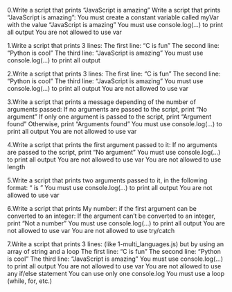 0.Write a script that prints “JavaScript is amazing”
Write a script that prints “JavaScript is amazing”:
You must create a constant variable called myVar with the value “JavaScript is amazing”
You must use console.log(...) to print all output
You are not allowed to use var

1.Write a script that prints 3 lines:
The first line: “C is fun”
The second line: “Python is cool”
The third line: “JavaScript is amazing”
You must use console.log(...) to print all output

2.Write a script that prints 3 lines:
The first line: “C is fun”
The second line: “Python is cool”
The third line: “JavaScript is amazing”
You must use console.log(...) to print all output
You are not allowed to use var

3.Write a script that prints a message depending of the number of arguments passed:
If no arguments are passed to the script, print “No argument”
If only one argument is passed to the script, print “Argument found”
Otherwise, print “Arguments found”
You must use console.log(...) to print all output
You are not allowed to use var

4.Write a script that prints the first argument passed to it:
If no arguments are passed to the script, print “No argument”
You must use console.log(...) to print all output
You are not allowed to use var
You are not allowed to use length

5.Write a script that prints two arguments passed to it, in the following format: “ is ”
You must use console.log(...) to print all output
You are not allowed to use var

6.Write a script that prints My number: <first argument converted in integer> if the first argument can be converted to an integer:
If the argument can’t be converted to an integer, print “Not a number”
You must use console.log(...) to print all output
You are not allowed to use var
You are not allowed to use try/catch
  
7.Write a script that prints 3 lines: (like 1-multi_languages.js) but by using an array of string and a loop
The first line: “C is fun”
The second line: “Python is cool”
The third line: “JavaScript is amazing”
You must use console.log(...) to print all output
You are not allowed to use var
You are not allowed to use any if/else statement
You can use only one console.log
You must use a loop (while, for, etc.)
